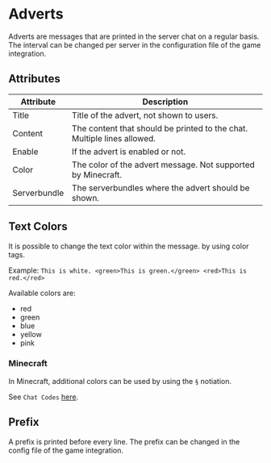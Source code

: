 # Adverts

Adverts are messages that are printed in the server chat on a regular basis.
The interval can be changed per server in the configuration file of the game integration.

## Attributes

| Attribute    | Description                                              |
|--------------|----------------------------------------------------------|
| Title        | Title of the advert, not shown to users.                 |
| Content      | The content that should be printed to the chat. Multiple lines allowed.                           |
| Enable       | If the advert is enabled or not.         |
| Color | The color of the advert message. Not supported by Minecraft. |
| Serverbundle | The serverbundles where the advert should be shown. |

## Text Colors
It is possible to change the text color within the message. by using color tags.

Example:
`This is white. <green>This is green.</green> <red>This is red.</red>`

Available colors are:

- red
- green
- blue
- yellow
- pink

### Minecraft
In Minecraft, additional colors can be used by using the `§` notiation.

See `Chat Codes` [here](https://www.digminecraft.com/lists/color_list_pc.php).

## Prefix
A prefix is printed before every line. The prefix can be changed in the config file of the game integration.